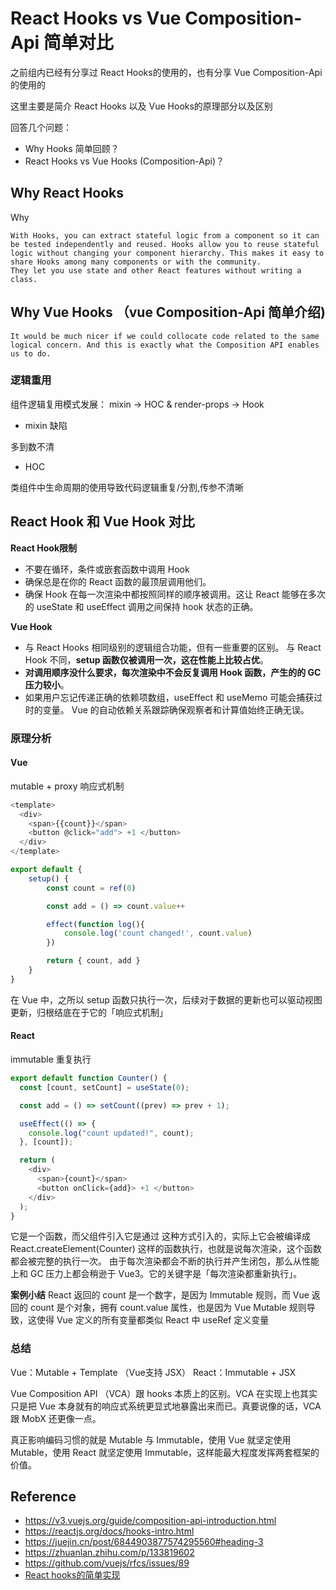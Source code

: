 # React Hooks vs Vue Composition-Api 简单对比

之前组内已经有分享过 React Hooks的使用的，也有分享 Vue Composition-Api的使用的

这里主要是简介 React Hooks 以及 Vue Hooks的原理部分以及区别

回答几个问题：

* Why Hooks 简单回顾？
* React Hooks vs Vue Hooks (Composition-Api)？

## Why React Hooks

Why
```
With Hooks, you can extract stateful logic from a component so it can be tested independently and reused. Hooks allow you to reuse stateful logic without changing your component hierarchy. This makes it easy to share Hooks among many components or with the community.
They let you use state and other React features without writing a class.
```

## Why Vue Hooks （vue Composition-Api 简单介绍)

```
It would be much nicer if we could collocate code related to the same logical concern. And this is exactly what the Composition API enables us to do.
```

### 逻辑重用

组件逻辑复用模式发展： mixin -> HOC & render-props -> Hook

* mixin 缺陷

多到数不清

* HOC

类组件中生命周期的使用导致代码逻辑重复/分割,传参不清晰
## React Hook 和 Vue Hook 对比

**React Hook限制**

* 不要在循环，条件或嵌套函数中调用 Hook
* 确保总是在你的 React 函数的最顶层调用他们。
* 确保 Hook 在每一次渲染中都按照同样的顺序被调用。这让 React 能够在多次的 useState 和 useEffect 调用之间保持 hook 状态的正确。

**Vue Hook**

* 与 React Hooks 相同级别的逻辑组合功能，但有一些重要的区别。 与 React Hook 不同，**setup 函数仅被调用一次，这在性能上比较占优**。
* **对调用顺序没什么要求，每次渲染中不会反复调用 Hook 函数，产生的的 GC 压力较小**。
* 如果用户忘记传递正确的依赖项数组，useEffect 和 useMemo 可能会捕获过时的变量。 Vue 的自动依赖关系跟踪确保观察者和计算值始终正确无误。

### 原理分析

#### Vue
mutable + proxy 响应式机制

```ts
<template>
  <div>
    <span>{{count}}</span>
    <button @click="add"> +1 </button>
  </div>
</template>

export default {
    setup() {
        const count = ref(0)

        const add = () => count.value++

        effect(function log(){
            console.log('count changed!', count.value)
        })

        return { count, add }
    }
}
```

在 Vue 中，之所以 setup 函数只执行一次，后续对于数据的更新也可以驱动视图更新，归根结底在于它的「响应式机制」

#### React 
immutable 重复执行

```js
export default function Counter() {
  const [count, setCount] = useState(0);

  const add = () => setCount((prev) => prev + 1);

  useEffect(() => {
    console.log("count updated!", count);
  }, [count]);

  return (
    <div>
      <span>{count}</span>
      <button onClick={add}> +1 </button>
    </div>
  );
}
```
它是一个函数，而父组件引入它是通过 <Counter /> 这种方式引入的，实际上它会被编译成 React.createElement(Counter) 这样的函数执行，也就是说每次渲染，这个函数都会被完整的执行一次。
由于每次渲染都会不断的执行并产生闭包，那么从性能上和 GC 压力上都会稍逊于 Vue3。它的关键字是「每次渲染都重新执行」。

**案例小结**
React 返回的 count 是一个数字，是因为 Immutable 规则，而 Vue 返回的 count 是个对象，拥有 count.value 属性，也是因为 Vue Mutable 规则导致，这使得 Vue 定义的所有变量都类似 React 中 useRef 定义变量

### 总结

Vue：Mutable + Template （Vue支持 JSX）
React：Immutable + JSX

Vue Composition API （VCA）跟 hooks 本质上的区别。VCA 在实现上也其实只是把 Vue 本身就有的响应式系统更显式地暴露出来而已。真要说像的话，VCA 跟 MobX 还更像一点。

真正影响编码习惯的就是 Mutable 与 Immutable，使用 Vue 就坚定使用 Mutable，使用 React 就坚定使用 Immutable，这样能最大程度发挥两套框架的价值。

## Reference

* https://v3.vuejs.org/guide/composition-api-introduction.html
* https://reactjs.org/docs/hooks-intro.html
* https://juejin.cn/post/6844903877574295560#heading-3
* https://zhuanlan.zhihu.com/p/133819602
* https://github.com/vuejs/rfcs/issues/89
* [React hooks的简单实现](https://github.com/wizardpisces/experiment/blob/master/packages/mini-react/readme.md)